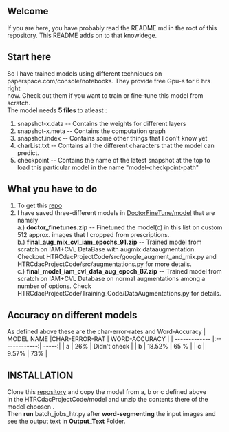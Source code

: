 ## Welcome
If you are here, you have probably read the README.md in the root of this repository. This README adds on to that knowldege.

## Start here
So I have trained models using different techniques on paperspace.com/console/notebooks. They provide free Gpu-s for 6 hrs right <br />
now. Check out them if you want to train or fine-tune this model from scratch. <br />
The model needs <b>5 files </b> to atleast : <br />
1. snapshot-x.data -- Contains the weights for different layers
2. snapshot-x.meta -- Contains the computation graph
3. snapshot.index -- Contains some other things that I don't know yet 
4. charList.txt -- Contains all the different characters that the model can predict.
5. checkpoint -- Contains the name of the latest snapshot at the top to load this particular model in the name "model-checkpoint-path" <br /> 

## What you have to do
1. To get this [repo](https://github.com/jalotra/DoctorFineTune) 
2. I have saved three-different models in [DoctorFineTune/model](https://github.com/jalotra/DoctorFinetune/tree/master/model) that are namely <br />
  a.) <b>doctor_finetunes.zip</b> -- Finetuned the model(c) in this list on custom 512 approx. images that I cropped from prescriptions. <br />
  b.) <b>final_aug_mix_cvl_iam_epochs_91.zip</b> -- Trained model from scratch on IAM+CVL DataBase with augmix dataaugmentation.
      Checkout HTRCdacProjectCode/src/google_augment_and_mix.py and HTRCdacProjectCode/src/augmentations.py for more details.<br />
  c.) <b>final_model_iam_cvl_data_aug_epoch_87.zip</b> -- Trained model from scratch on IAM+CVL Database on normal augmentations among a number 
      of options. Check HTRCdacProjectCode/Training_Code/DataAugmentations.py for details.

## Accuracy on different models 
As defined above these are the char-error-rates and Word-Accuracy 
| MODEL NAME    |CHAR-ERROR-RAT | WORD-ACCURACY  |
| ------------- |:-------------:| -----:|
| a  | 26% | Didn't check |
| b     | 18.52%      |  65 % |
| c | 9.57%     |  73% |

## INSTALLATION 
Clone this [repository](https://github.com/jalotra/DoctorFinetune) and copy the model from a, b or c defined above <br />
in the HTRCdacProjectCode/model and unzip the contents there of the model choosen . <br />
Then <b>run</b> batch_jobs_htr.py after <b>word-segmenting</b> the input images and see the output text in <b>Output_Text</b> Folder. 
